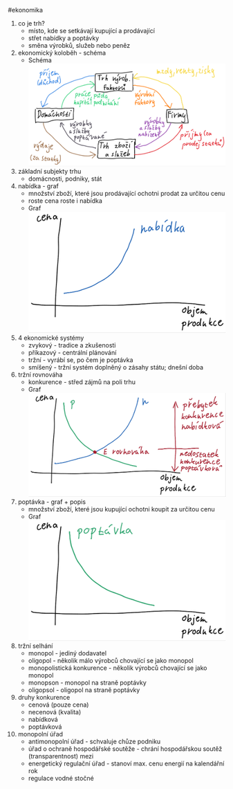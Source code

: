 #ekonomika 
1) co je trh?
	  * místo, kde se setkávají kupující a prodávající
	  * střet nabídky a poptávky
	  * směna výrobků, služeb nebo peněz
2) ekonomický koloběh - schéma
	  * Schéma![Schéma](EKO_16_10_24@2.png)
3) základní subjekty trhu
	* domácnosti, podniky, stát
4) nabídka - graf
	* množství zboží, které jsou prodávající ochotni prodat za určitou cenu
	* roste cena roste i nabídka
	* Graf![Graf](EKO_16_10_24@3.png)
5) 4 ekonomické systémy
	* zvykový - tradice a zkušenosti
	* příkazový - centrální plánování
	* tržní - vyrábí se, po čem je poptávka
	* smíšený - tržní systém doplněný o zásahy státu; dnešní doba
6) tržní rovnováha
	* konkurence - střed zájmů na poli trhu
	* Graf![Graf](EKO_16_10_24@4.png)
7) poptávka - graf + popis
	* množství zboží, které jsou kupující ochotni koupit za určitou cenu
	* Graf![Graf](EKO_16_10_24@5.png)
8) tržní selhání
	* monopol - jediný dodavatel
	* oligopol - několik málo výrobců chovající se jako monopol
	* monopolistická konkurence - několik výrobců chovající se jako monopol
	* monopson - monopol na straně poptávky
	* oligopsol - oligopol na straně poptávky
9) druhy konkurence
	* cenová (pouze cena)
	* necenová (kvalita)
	* nabídková
	* poptávková
10) monopolní úřad
	* antimonopolní úřad - schvaluje chůze podniku
	* úřad o ochraně hospodářské soutěže - chrání hospodářskou soutěž (transparentnost) mezi
	* energetický regulační úřad - stanoví max. cenu energií na kalendářní rok
	* regulace vodné stočné